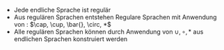 - Jede endliche Sprache ist regulär 
- Aus regulären Sprachen entstehen Regulare Sprachen mit Anwendung von : $\cap, \cup, \bar{}, \circ, *$
- Alle regulären Sprachen können durch Anwendung von $\cup, \circ, *$ aus endlichen Sprachen konstruiert werden